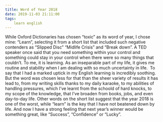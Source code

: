 ```yaml
---
title: Word of Year 2018
date: 2019-11-03 21:11:00
tags:
    learn english
---
```

While Oxford Dictionaries has chosen “toxic” as its word of year, I chose mine: “Learn”, selecting it from a short list that included such negative contenders as “Slipped Disc” “Midlife Crisis” and “Break down”. A TED speaker once said that you need something within your control and something could stay in your control when there were so many things that couldn’t. To me, it is learning. As an inseparable part of my life, it gives me routine and stability when I am dealing with so much uncertainty in life.  To say that I had a marked uptick in my English learning is incredibly soothing. But the word was chosen less for that than the sheer variety of results it has lead to, from my writing skills thanks to my daily karaoke, to my abilities of handling pressures, which I’ve learnt from the schoold of hard knocks, to my scope of the knowledge, that I’ve broaden from books, jobs, and even day-to-day life. Other words on the short list suggest that the year 2018 is one of the worst, while “learn” is the key that I have not beatened down by life. And now I have a strong feeling that next year’s winner would be something great, like “Success”, “Confidence” or “Lucky”.